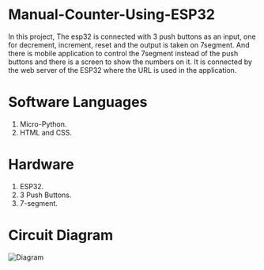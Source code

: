 # Manual-Counter-Using-ESP32
In this project, The esp32 is connected with 3 push buttons as an input, one
for decrement, increment, reset and the output is taken on 7segment. And
there is mobile application to control the 7segment instead of the push
buttons and there is a screen to show the numbers on it. It is connected by
the web server of the ESP32 where the URL is used in the application.

# Software Languages
1. Micro-Python.
2. HTML and CSS.

# Hardware
1. ESP32.
2. 3 Push Buttons.
3. 7-segment.

# Circuit Diagram

![Diagram](https://user-images.githubusercontent.com/81237428/185409172-0068e100-8430-4002-aa32-39e5d14ddc09.PNG)
